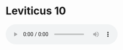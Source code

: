 # Leviticus 10

<audio controls>
  <source src="https://openbible.com/audio/hays/BSB_03_Lev_010_H.mp3" type="audio/mp3" />
  <a href="https://openbible.com/audio/hays/BSB_03_Lev_010_H.mp3" download="https://openbible.com/audio/hays/BSB_03_Lev_010_H.mp3">Download MP3 audio</a>.
</audio>

<!--@include: @/bible/translations/bsb/03_lev/verses/010.md-->
